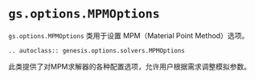 # `gs.options.MPMOptions`

`gs.options.MPMOptions` 类用于设置 MPM（Material Point Method）选项。

```{eval-rst}  
.. autoclass:: genesis.options.solvers.MPMOptions
```

此类提供了对MPM求解器的各种配置选项，允许用户根据需求调整模拟参数。
